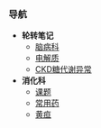 ### 导航
- **轮转笔记**
	- [脑病科](/docs/脑病科.md) 
	- [电解质](/docs/电解质.md)
	- [CKD糖代谢异常](/docs/CKD糖代谢异常.md)
- **消化科**
	- [课题](/docs/课题.md)
	- [常用药](/docs/消化科常用药.md)
	- [黄疸](/docs/黄疸.md)


